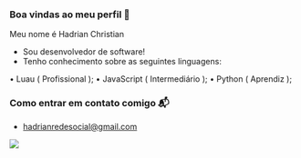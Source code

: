 ### Boa vindas ao meu perfil 💙

Meu nome é Hadrian Christian

- Sou desenvolvedor de software!
- Tenho conhecimento sobre as seguintes linguagens:

• Luau ( Profissional );
• JavaScript ( Intermediário );
• Python ( Aprendiz );

### Como entrar em contato comigo 📬

- hadrianredesocial@gmail.com

![](https://tenor.com/pt-PT/view/test-typing-codes-gif-15828752)
